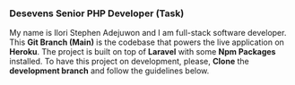 ### Desevens Senior PHP Developer (Task)

My name is Ilori Stephen Adejuwon and I am full-stack software developer. This **Git Branch (Main)** is the codebase that powers the live application on **Heroku**. The project is built on top of **Laravel** with some **Npm Packages** installed. To have this project on development, please, **Clone** the **development branch** and follow the guidelines below.
